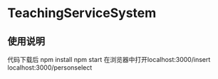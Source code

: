 # TeachingServiceSystem
## 使用说明
代码下载后
npm install
npm start
在浏览器中打开localhost:3000/insert
localhost:3000/personselect